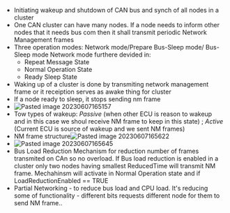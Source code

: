 - Initiating wakeup and shutdown of CAN bus and synch of all nodes in a cluster
- One CAN cluster can have many nodes. If a node needs to inform other nodes that it needs bus com then it shall transmit periodic Network Management frames
- Three operation modes: Network mode/Prepare Bus-Sleep mode/ Bus-Sleep mode
	Network mode furthere devided in:
	- Repeat Message State
	- Normal Operation State
	- Ready Sleep State
- Waking up of a cluster is done by transmiting network management frame or it receiption serves as awake thing for cluster
- If a node ready to sleep, it stops sending nm frame
- ![Pasted image 20230607165157](https://github.com/LivingLegendLL/Autosar_Learning/assets/125698571/e64fef19-4368-4d53-80d8-bf01278fb5f9)
- Tow types of wakeup: *Passive* (when other ECU is reason to wakeup and in this case we shoul receive NM frame to keep in this state) ; *Active* (Current ECU is source of wakeup and we sent NM frames)
-  NM frame structure![Pasted image 20230607165622](https://github.com/LivingLegendLL/Autosar_Learning/assets/125698571/1f9b9e35-fa04-4045-90e2-02b9016e35a1)
- ![Pasted image 20230607165645](https://github.com/LivingLegendLL/Autosar_Learning/assets/125698571/54df6d21-18df-4350-8de1-78b0dbc70dc8)
- Bus Load Reduction Mechanism for reduction number of frames transmited on CAn so no overload. If Bus load reduction is enabled in a cluster only two nodes having smallest ReducedTime will transmit NM frame. Mechahinsm will activate in Normal Operation state and if LoadReductionEnabled == TRUE
- Partial Networking - to reduce bus load and CPU load. It's reducing some of functionality - different bits requests different node for them to send NM frame..
